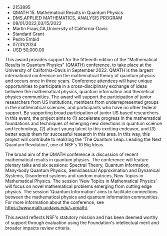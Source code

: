 
* 2153895
* QMATH 15: Mathematical Results in Quantum Physics
* DMS,APPLIED MATHEMATICS, ANALYSIS PROGRAM
* 08/01/2022,03/15/2022
* Martin Fraas,CA,University of California-Davis
* Standard Grant
* Pedro Embid
* 07/31/2024
* USD 50,000.00

This award provides support for the fifteenth edition of the "Mathematical
Results in Quantum Physics" (QMATH) conference, to take place at the University
of California-Davis in September 2022. QMATH is the largest international
conference on the mathematical theory of quantum physics and occurs once in
three years. Conference attendees will have unique opportunities to participate
in a cross-disciplinary exchange of ideas between the mathematical physics,
quantum information and theoretical physics communities. The award will support
the participation of junior researchers from US institutions, members from
underrepresented groups in the mathematical sciences, and participants who have
no other federal support. By supporting broad participation of junior US based
researchers in this event, the project aims to (1) accelerate progress in the
mathematical foundations and techniques of emerging new directions in quantum
science and technology, (2) attract young talent to this exciting endeavor, and
(3) better equip them for successful research in this area. In this way, this
project will contribute to realizing the 'The Quantum Leap: Leading the Next
Quantum Revolution', one of NSF's 10 Big Ideas.

The broad aim of the QMATH conference is discussion of recent mathematical
results in quantum physics. The conference will feature plenary talks and six
sessions: Spectral Theory, Quantum Information, Many-body Quantum Physics,
Semiclassical Approximation and Dynamical Systems, Disordered systems and random
matrices, New Topics in Mathematical Physics. The session 'New Topics in
Mathematical Physics' will focus on novel mathematical problems emerging from
cutting edge physics. The session 'Quantum Information' aims to facilitate
connections between the mathematical physics and quantum information
communities. For more information about the conference, see
https://www.math.ucdavis.edu/~qmath/.

This award reflects NSF's statutory mission and has been deemed worthy of
support through evaluation using the Foundation's intellectual merit and broader
impacts review criteria.
